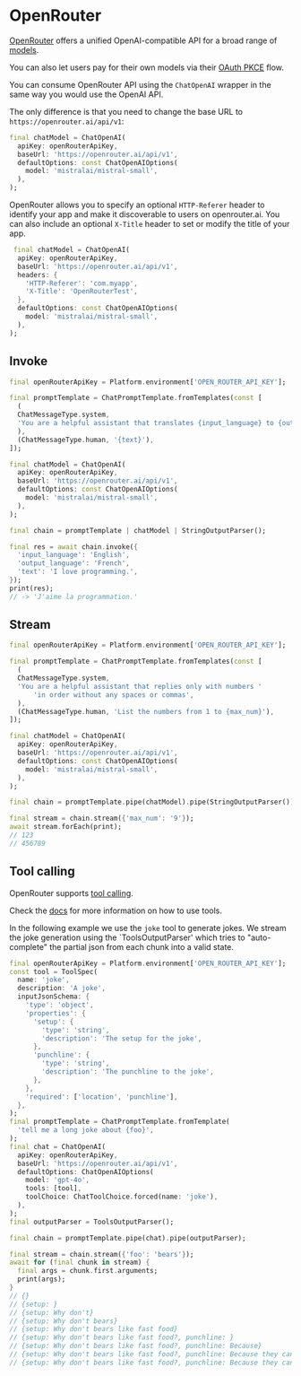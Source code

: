 # OpenRouter

[OpenRouter](https://openrouter.ai/) offers a unified OpenAI-compatible API for a broad range of [models](https://openrouter.ai/models).

You can also let users pay for their own models via their [OAuth PKCE](https://openrouter.ai/docs#oauth) flow.

You can consume OpenRouter API using the `ChatOpenAI` wrapper in the same way you would use the OpenAI API.

The only difference is that you need to change the base URL to `https://openrouter.ai/api/v1`:

```dart
final chatModel = ChatOpenAI(
  apiKey: openRouterApiKey,
  baseUrl: 'https://openrouter.ai/api/v1',
  defaultOptions: const ChatOpenAIOptions(
    model: 'mistralai/mistral-small',
  ),
);
```

OpenRouter allows you to specify an optional `HTTP-Referer` header to identify your app and make it discoverable to users on openrouter.ai. You can also include an optional `X-Title` header to set or modify the title of your app.

```dart
 final chatModel = ChatOpenAI(
  apiKey: openRouterApiKey,
  baseUrl: 'https://openrouter.ai/api/v1',
  headers: {
    'HTTP-Referer': 'com.myapp',
    'X-Title': 'OpenRouterTest',
  },
  defaultOptions: const ChatOpenAIOptions(
    model: 'mistralai/mistral-small',
  ),
);
```

## Invoke

```dart
final openRouterApiKey = Platform.environment['OPEN_ROUTER_API_KEY'];

final promptTemplate = ChatPromptTemplate.fromTemplates(const [
  (
  ChatMessageType.system,
  'You are a helpful assistant that translates {input_language} to {output_language}.',
  ),
  (ChatMessageType.human, '{text}'),
]);

final chatModel = ChatOpenAI(
  apiKey: openRouterApiKey,
  baseUrl: 'https://openrouter.ai/api/v1',
  defaultOptions: const ChatOpenAIOptions(
    model: 'mistralai/mistral-small',
  ),
);

final chain = promptTemplate | chatModel | StringOutputParser();

final res = await chain.invoke({
  'input_language': 'English',
  'output_language': 'French',
  'text': 'I love programming.',
});
print(res);
// -> 'J'aime la programmation.'
```

## Stream

```dart
final openRouterApiKey = Platform.environment['OPEN_ROUTER_API_KEY'];

final promptTemplate = ChatPromptTemplate.fromTemplates(const [
  (
  ChatMessageType.system,
  'You are a helpful assistant that replies only with numbers '
      'in order without any spaces or commas',
  ),
  (ChatMessageType.human, 'List the numbers from 1 to {max_num}'),
]);

final chatModel = ChatOpenAI(
  apiKey: openRouterApiKey,
  baseUrl: 'https://openrouter.ai/api/v1',
  defaultOptions: const ChatOpenAIOptions(
    model: 'mistralai/mistral-small',
  ),
);

final chain = promptTemplate.pipe(chatModel).pipe(StringOutputParser());

final stream = chain.stream({'max_num': '9'});
await stream.forEach(print);
// 123
// 456789
```

## Tool calling

OpenRouter supports [tool calling](https://openrouter.ai/docs#tool-calls). 

Check the [docs](/modules/model_io/models/chat_models/how_to/tools.md) for more information on how to use tools.

In the following example we use the `joke` tool to generate jokes. We stream the joke generation using the `ToolsOutputParser' which tries to "auto-complete" the partial json from each chunk into a valid state.

```dart
final openRouterApiKey = Platform.environment['OPEN_ROUTER_API_KEY'];
const tool = ToolSpec(
  name: 'joke',
  description: 'A joke',
  inputJsonSchema: {
    'type': 'object',
    'properties': {
      'setup': {
        'type': 'string',
        'description': 'The setup for the joke',
      },
      'punchline': {
        'type': 'string',
        'description': 'The punchline to the joke',
      },
    },
    'required': ['location', 'punchline'],
  },
);
final promptTemplate = ChatPromptTemplate.fromTemplate(
  'tell me a long joke about {foo}',
);
final chat = ChatOpenAI(
  apiKey: openRouterApiKey,
  baseUrl: 'https://openrouter.ai/api/v1',
  defaultOptions: ChatOpenAIOptions(
    model: 'gpt-4o',
    tools: [tool],
    toolChoice: ChatToolChoice.forced(name: 'joke'),
  ),
);
final outputParser = ToolsOutputParser();

final chain = promptTemplate.pipe(chat).pipe(outputParser);

final stream = chain.stream({'foo': 'bears'});
await for (final chunk in stream) {
  final args = chunk.first.arguments;
  print(args);
}
// {}
// {setup: }
// {setup: Why don't}
// {setup: Why don't bears}
// {setup: Why don't bears like fast food}
// {setup: Why don't bears like fast food?, punchline: }
// {setup: Why don't bears like fast food?, punchline: Because}
// {setup: Why don't bears like fast food?, punchline: Because they can't}
// {setup: Why don't bears like fast food?, punchline: Because they can't catch it!}
```
